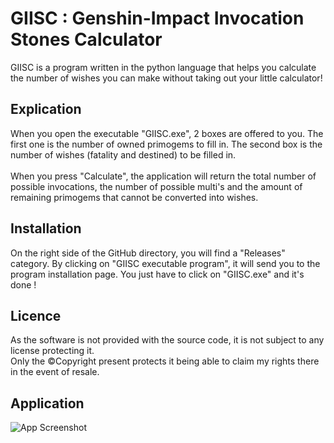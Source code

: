 # GIISC : Genshin-Impact Invocation Stones Calculator
GIISC is a program written in the python language that helps you calculate the number of wishes you can make without taking out your little calculator!

## Explication
When you open the executable "GIISC.exe", 2 boxes are offered to you. The first one is the number of owned primogems to fill in. The second box is the number of wishes (fatality and destined) to be filled in.
<br> <br>
When you press "Calculate", the application will return the total number of possible invocations, the number of possible multi's and the amount of remaining primogems that cannot be converted into wishes.

## Installation
On the right side of the GitHub directory, you will find a "Releases" category. By clicking on "GIISC executable program", it will send you to the program installation page. You just have to click on "GIISC.exe" and it's done !

## Licence
As the software is not provided with the source code, it is not subject to any license protecting it. <br>
Only the ©Copyright present protects it being able to claim my rights there in the event of resale.

## Application
![App Screenshot](https://github.com/Yatsuuw/GIIFC/blob/master/images/capture.png?raw=true)